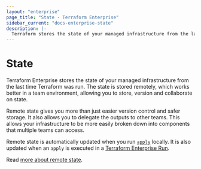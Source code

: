 ```yaml
---
layout: "enterprise"
page_title: "State - Terraform Enterprise"
sidebar_current: "docs-enterprise-state"
description: |-
  Terraform stores the state of your managed infrastructure from the last time Terraform was run. This section is about states.
---
```


# State

Terraform Enterprise stores the state of your managed infrastructure from the
last time Terraform was run. The state is stored remotely, which works better in a
team environment, allowing you to store, version and collaborate on state.

Remote state gives you more than just easier version control and safer storage.
It also allows you to delegate the outputs to other teams. This allows your
infrastructure to be more easily broken down into components that multiple teams
can access.

Remote state is automatically updated when you run [`apply`](/docs/commands/apply.html)
locally. It is also updated when an `apply` is executed in a [Terraform Enterprise
Run](/docs/enterprise-legacy/runs/index.html).

Read [more about remote state](/docs/state/remote.html).
